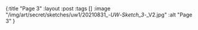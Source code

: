 {:title "Page 3"
 :layout :post
 :tags []
 :image "/img/art/secret/sketches/uw1/20210831_-_UW_-_Sketch_3_-_V2.jpg"
 :alt "Page 3"
}
